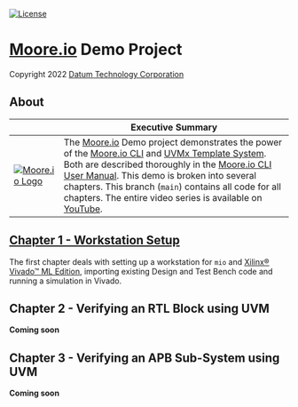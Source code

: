 [![License](https://img.shields.io/badge/License-Apache%202.0-blue.svg)](https://opensource.org/licenses/Apache-2.0)

# [Moore.io](https://www.mooreio.com/) Demo Project
Copyright 2022 [Datum Technology Corporation](https://datumtc.ca/)

## About
|  | Executive Summary |
|-|-|
| [![Moore.io Logo](https://www.mooreio.com/content/images/logo.png)](https://www.mooreio.com/) | The [Moore.io](https://www.mooreio.com/) Demo project demonstrates the power of the [Moore.io CLI](https://mooreio-client.readthedocs.io/en/latest/commands.html) and [UVMx Template System](https://mooreio-client.readthedocs.io/en/latest/code_templates.html).  Both are described thoroughly in the [Moore.io CLI User Manual](https://mooreio-client.readthedocs.io/en/latest/index.html).  This demo is broken into several chapters.  This branch (`main`) contains all code for all chapters.  The entire video series is available on [YouTube](https://www.youtube.com/channel/UCSqqT6JtmecBIoC_3DMLk0g).


## [Chapter 1 - Workstation Setup](https://github.com/Datum-Technology-Corporation/mio_demo/tree/ch1_start)
The first chapter deals with setting up a workstation for `mio` and [Xilinx® Vivado™ ML Edition](https://www.xilinx.com/support/download/index.html/content/xilinx/en/downloadNav/vivado-design-tools.html), importing existing Design and Test Bench code and running a simulation in Vivado.


## Chapter 2 - Verifying an RTL Block using UVM
**Coming soon**

## Chapter 3 - Verifying an APB Sub-System using UVM
**Coming soon**
